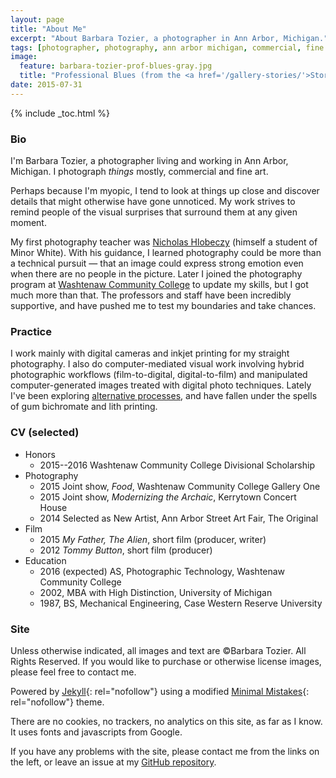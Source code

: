 ```yaml
---
layout: page
title: "About Me"
excerpt: "About Barbara Tozier, a photographer in Ann Arbor, Michigan."
tags: [photographer, photography, ann arbor michigan, commercial, fine art, abstract]
image:
  feature: barbara-tozier-prof-blues-gray.jpg
  title: "Professional Blues (from the <a href='/gallery-stories/'>Stories</a> gallery)"
date: 2015-07-31
---
```


{% include _toc.html %}

### Bio

I'm Barbara Tozier, a photographer living and working in Ann Arbor, Michigan. I photograph *things* mostly, commercial and fine art.

Perhaps because I'm myopic, I tend to look at things up close and discover details that might otherwise have gone unnoticed. My work strives to remind people of the visual surprises that surround them at any given moment.

My first photography teacher was [Nicholas Hlobeczy](http://www.hlobeczy.com) (himself a student of Minor White). With his guidance, I learned photography could be more than a technical pursuit — that an image could express strong emotion even when there are no people in the picture. Later I joined the photography program at [Washtenaw Community College](http://departments.wccnet.edu/dma/programs/photography/) to update my skills, but I got much more than that. The professors and staff have been incredibly supportive, and have pushed me to test my boundaries and take chances.

### Practice

I work mainly with digital cameras and inkjet printing for my straight photography. I also do computer-mediated visual work involving hybrid photographic workflows (film-to-digital, digital-to-film) and manipulated computer-generated images treated with digital photo techniques. Lately I've been exploring [alternative processes](http://www.alternativephotography.com/), and have fallen under the spells of gum bichromate and lith printing.

### CV (selected)

- Honors
    - 2015--2016 Washtenaw Community College Divisional Scholarship
- Photography
    - 2015 Joint show, _Food_, Washtenaw Community College Gallery One
    - 2015 Joint show, _Modernizing the Archaic_, Kerrytown Concert House
    - 2014 Selected as New Artist, Ann Arbor Street Art Fair, The Original
- Film
    - 2015 _My Father, The Alien_, short film (producer, writer)
    - 2012 _Tommy Button_, short film (producer)
- Education
    - 2016 (expected) AS, Photographic Technology, Washtenaw Community College
    - 2002, MBA with High Distinction, University of Michigan
    - 1987, BS, Mechanical Engineering, Case Western Reserve University

### Site

Unless otherwise indicated, all images and text are &copy;Barbara Tozier. All Rights Reserved. If you would like to purchase or otherwise license images, please feel free to contact me.

Powered by [Jekyll](http://jekyllrb.com){: rel="nofollow"} using a modified [Minimal Mistakes](http://mademistakes.com/minimal-mistakes/){: rel="nofollow"} theme.

There are no cookies, no trackers, no analytics on this site, as far as I know. It uses fonts and javascripts from Google.

If you have any problems with the site, please contact me from the links on the left, or leave an issue at my [GitHub repository](https://github.com/logista/btsite2015/issues).
